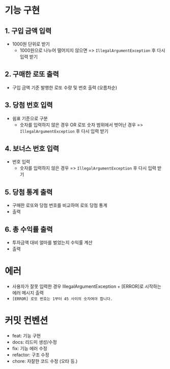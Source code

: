 # 기능 구현 
## 1. 구입 금액 입력
* 1000원 단위로 받기
  * 1000원으로 나누어 떨어지지 않으면 => `IllegalArgumentException` 후 다시 입력 받기
## 2. 구매한 로또 출력
* 구입 금액 기준 발행한 로또 수량 및 번호 출력 (오름차순)
## 3. 당첨 번호 입력
* 쉼표 기준으로 구분
  * 숫자를 입력하지 않은 경우  OR 로또 숫자 범위에서 벗어난 경우 => `IllegalArgumentException` 후 다시 입력 받기
## 4. 보너스 번호 입력
* 번호 입력 
  * 숫자를 입력하지 않은 경우 => `IllegalArgumentException` 후 다시 입력 받기
## 5. 당첨 통계 출력 
* 구매한 로또와 당첨 번호를 비교하여 로또 당첨 통계
* 출력
## 6. 총 수익률 출력
* 투자금액 대비 얼마를 벌었는지 수익률 계산 
* 출력

# 에러
* 사용자가 잘못 입력한 경우  IllegalArgumentException + [ERROR]로 시작하는 에러 메시지 출력
* `[ERROR] 로또 번호는 1부터 45 사이의 숫자여야 합니다.`

# 커밋 컨벤션
* feat: 기능 구현
* docs: 리드미 생성/수정
* fix: 기능 에러 수정
* refactor: 구조 수정
* chore: 자잘한 코드 수정 (오타 등.)